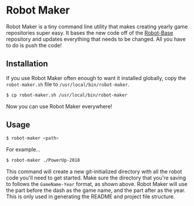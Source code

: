 # Robot Maker

Robot Maker is a tiny command line utility that makes creating yearly
game repositories super easy. It bases the new code off of the
[Robot-Base](https://github.com/SouthEugeneRoboticsTeam/Robot-Base)
repository and updates everything that needs to be changed. All you
have to do is push the code!

## Installation

If you use Robot Maker often enough to want it installed globally,
copy the `robot-maker.sh` file to `/usr/local/bin/robot-maker`.

```bash
$ cp robot-maker.sh /usr/local/bin/robot-maker
```

Now you can use Robot Maker everywhere!

## Usage

```bash
$ robot-maker <path>
```

For example...

```bash
$ robot-maker ./PowerUp-2018
```

This command will create a new git-initialized directory with all the
robot code you'll need to get started. Make sure the directory that
you're saving to follows the `GameName-Year` format, as shown above.
Robot Maker will use the part before the dash as the game name, and
the part after as the year. This is only used in generating the
README and project file structure.
